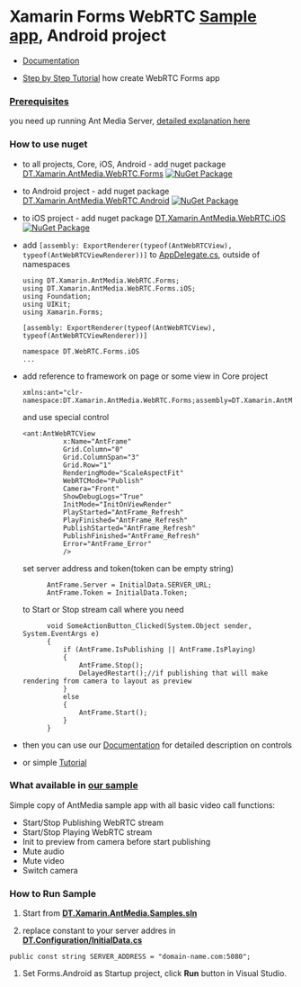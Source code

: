 # Xamarin Forms WebRTC [Sample app](https://github.com/DreamTeamMobile/Xamarin.AntMedia.Samples), Android project

* [Documentation](https://github.com/DreamTeamMobile/Xamarin.AntMedia.Samples/wiki/Xamarin-Forms-WebRTC)

* [Step by Step Tutorial](https://github.com/DreamTeamMobile/Xamarin.AntMedia.Samples/wiki/Xamarin-Forms-WebRTC-Tutorial) how create WebRTC Forms app

### [Prerequisites](https://github.com/DreamTeamMobile/Xamarin.AntMedia.Samples/wiki/Prerequisites)
  you need up running Ant Media Server, [detailed explanation here](https://github.com/DreamTeamMobile/Xamarin.AntMedia.Samples/wiki/Prerequisites)

### How to use nuget

* to all projects, Core, iOS, Android - add nuget package [DT.Xamarin.AntMedia.WebRTC.Forms](https://www.nuget.org/packages/DT.Xamarin.AntMedia.WebRTC.Forms/) [![NuGet Package](https://buildstats.info/nuget/DT.Xamarin.AntMedia.WebRTC.Forms/)](https://www.nuget.org/packages/DT.Xamarin.AntMedia.WebRTC.Forms/)

* to Android project - add nuget package [DT.Xamarin.AntMedia.WebRTC.Android](https://www.nuget.org/packages/DT.Xamarin.AntMedia.WebRTC.Android/) [![NuGet Package](https://buildstats.info/nuget/DT.Xamarin.AntMedia.WebRTC.Android/)](https://www.nuget.org/packages/DT.Xamarin.AntMedia.WebRTC.Android/)

* to iOS project - add nuget package [DT.Xamarin.AntMedia.WebRTC.iOS](https://www.nuget.org/packages/DT.Xamarin.AntMedia.WebRTC.iOS/) [![NuGet Package](https://buildstats.info/nuget/DT.Xamarin.AntMedia.WebRTC.iOS/)](https://www.nuget.org/packages/DT.Xamarin.AntMedia.WebRTC.iOS/)

* add `[assembly: ExportRenderer(typeof(AntWebRTCView), typeof(AntWebRTCViewRenderer))]` to [AppDelegate.cs](https://github.com/DreamTeamMobile/Xamarin.AntMedia.Samples/blob/main/DT.WebRTC.Forms.iOS/AppDelegate.cs), outside of namespaces
  ```
  using DT.Xamarin.AntMedia.WebRTC.Forms;
  using DT.Xamarin.AntMedia.WebRTC.Forms.iOS;
  using Foundation;
  using UIKit;
  using Xamarin.Forms;

  [assembly: ExportRenderer(typeof(AntWebRTCView), typeof(AntWebRTCViewRenderer))]

  namespace DT.WebRTC.Forms.iOS
  ...
  ```
* add reference to framework on page or some view in Core project
  ```xaml
  xmlns:ant="clr-namespace:DT.Xamarin.AntMedia.WebRTC.Forms;assembly=DT.Xamarin.AntMedia.WebRTC.Forms"
  ```
  and use special control
  ```
  <ant:AntWebRTCView
            x:Name="AntFrame"
            Grid.Column="0"
            Grid.ColumnSpan="3"
            Grid.Row="1"
            RenderingMode="ScaleAspectFit"
            WebRTCMode="Publish"
            Camera="Front"
            ShowDebugLogs="True"
            InitMode="InitOnViewRender"
            PlayStarted="AntFrame_Refresh"
            PlayFinished="AntFrame_Refresh"
            PublishStarted="AntFrame_Refresh"
            PublishFinished="AntFrame_Refresh"
            Error="AntFrame_Error"
            />
  ```
  set server address and token(token can be empty string)
  ```
        AntFrame.Server = InitialData.SERVER_URL;
        AntFrame.Token = InitialData.Token;
  ```
  to Start or Stop stream call where you need
  ```
        void SomeActionButton_Clicked(System.Object sender, System.EventArgs e)
        {
            if (AntFrame.IsPublishing || AntFrame.IsPlaying)
            {
                AntFrame.Stop();
                DelayedRestart();//if publishing that will make rendering from camera to layout as preview
            }
            else
            {
                AntFrame.Start();
            }
        }
  ```

* then you can use our [Documentation](https://github.com/DreamTeamMobile/Xamarin.AntMedia.Samples/wiki/Xamarin-Forms-WebRTC) for detailed description on controls
* or simple [Tutorial](https://github.com/DreamTeamMobile/Xamarin.AntMedia.Samples/wiki/Xamarin-Forms-WebRTC-Tutorial)

### What available in [our sample](https://github.com/DreamTeamMobile/Xamarin.AntMedia.Samples)

Simple copy of AntMedia sample app with all basic video call functions:

* Start/Stop Publishing WebRTC stream
* Start/Stop Playing WebRTC stream
* Init to preview from camera before start publishing
* Mute audio
* Mute video
* Switch camera

### How to Run Sample

1. Start from **[DT.Xamarin.AntMedia.Samples.sln](https://github.com/DreamTeamMobile/Xamarin.AntMedia.Samples/blob/main/DT.Xamarin.AntMedia.Samples.sln)**

1. replace constant to your server addres in **[DT.Configuration/InitialData.cs](https://github.com/DreamTeamMobile/Xamarin.AntMedia.Samples/blob/main/DT.Configuration/InitialData.cs)**

```
public const string SERVER_ADDRESS = "domain-name.com:5080";
```

1. Set Forms.Android as Startup project, click **Run** button in Visual Studio.
